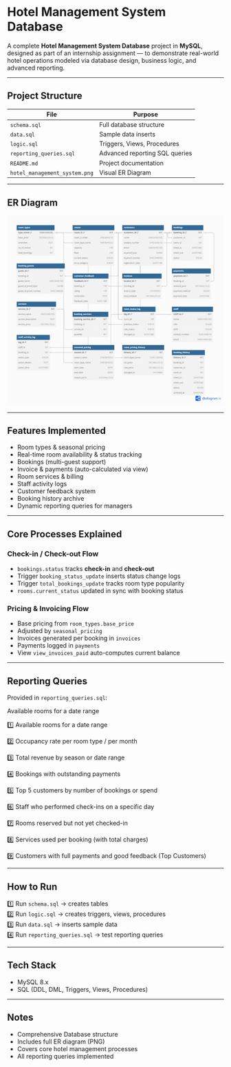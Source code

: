 # Hotel Management System Database 

A complete **Hotel Management System Database** project in **MySQL**, designed as part of an internship assignment — to demonstrate real-world hotel operations modeled via database design, business logic, and advanced reporting.

---

## Project Structure

| File                    | Purpose                          |
|-------------------------|----------------------------------|
| `schema.sql`            | Full database structure           |
| `data.sql`              | Sample data inserts               |
| `logic.sql`             | Triggers, Views, Procedures       |
| `reporting_queries.sql` | Advanced reporting SQL queries    |
| `README.md`             | Project documentation             |
| `hotel_management_system.png`        | Visual ER Diagram                 |

---

## ER Diagram

![ER Diagram](hotel_management_sys_ER.png)


---

## Features Implemented

- Room types & seasonal pricing
- Real-time room availability & status tracking
- Bookings (multi-guest support)
- Invoice & payments (auto-calculated via view)
- Room services & billing
- Staff activity logs
- Customer feedback system
- Booking history archive
- Dynamic reporting queries for managers

---

## Core Processes Explained

### Check-in / Check-out Flow

- `bookings.status` tracks **check-in** and **check-out**  
- Trigger `booking_status_update` inserts status change logs  
- Trigger `total_bookings_update` tracks room type popularity  
- `rooms.current_status` updated in sync with booking status

### Pricing & Invoicing Flow

- Base pricing from `room_types.base_price`  
- Adjusted by `seasonal_pricing`  
- Invoices generated per booking in `invoices`  
- Payments logged in `payments`  
- View `view_invoices_paid` auto-computes current balance

---

## Reporting Queries

Provided in `reporting_queries.sql`:

Available rooms for a date range

1️⃣ Available rooms for a date range

2️⃣ Occupancy rate per room type / per month

3️⃣ Total revenue by season or date range

4️⃣ Bookings with outstanding payments

5️⃣ Top 5 customers by number of bookings or spend

6️⃣ Staff who performed check-ins on a specific day

7️⃣ Rooms reserved but not yet checked-in

8️⃣ Services used per booking (with total charges)

9️⃣ Customers with full payments and good feedback (Top Customers)
  

---

##  How to Run

1️⃣ Run `schema.sql` → creates tables  
2️⃣ Run `logic.sql` → creates triggers, views, procedures  
3️⃣ Run `data.sql` → inserts sample data  
4️⃣ Run `reporting_queries.sql` → test reporting queries  

---

## Tech Stack

- MySQL 8.x  
- SQL (DDL, DML, Triggers, Views, Procedures)

---



##  Notes

- Comprehensive Database structure
- Includes full ER diagram (PNG)  
- Covers core hotel management processes  
- All reporting queries implemented  
